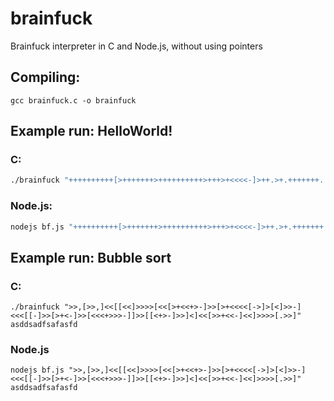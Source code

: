 # brainfuck
Brainfuck interpreter in C and Node.js, without using pointers

## Compiling:

```
gcc brainfuck.c -o brainfuck
```

## Example run: HelloWorld!

### C:
```bash
./brainfuck "++++++++++[>+++++++>++++++++++>+++>+<<<<-]>++.>+.+++++++..+++.>++.<<+++++++++++++++.>.+++.------.--------.>+.>."
```

### Node.js:

```bash
nodejs bf.js "++++++++++[>+++++++>++++++++++>+++>+<<<<-]>++.>+.+++++++..+++.>++.<<+++++++++++++++.>.+++.------.--------.>+.>."
```

## Example run: Bubble sort

### C:
```
./brainfuck ">>,[>>,]<<[[<<]>>>>[<<[>+<<+>-]>>[>+<<<<[->]>[<]>>-]<<<[[-]>>[>+<-]>>[<<<+>>>-]]>>[[<+>-]>>]<]<<[>>+<<-]<<]>>>>[.>>]" asddsadfsafasfd

```

### Node.js
```
nodejs bf.js ">>,[>>,]<<[[<<]>>>>[<<[>+<<+>-]>>[>+<<<<[->]>[<]>>-]<<<[[-]>>[>+<-]>>[<<<+>>>-]]>>[[<+>-]>>]<]<<[>>+<<-]<<]>>>>[.>>]" asddsadfsafasfd

```
